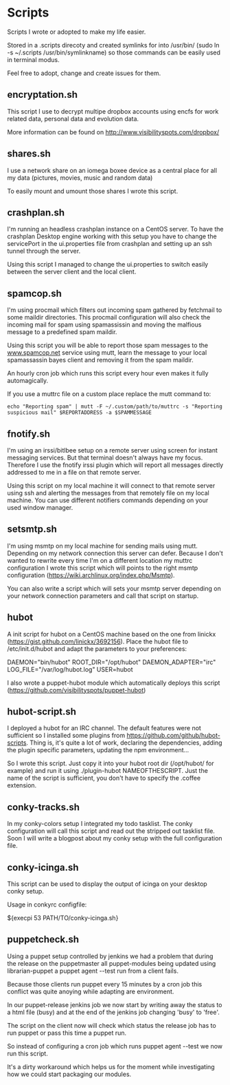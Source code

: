 Scripts
=============

Scripts I wrote or adopted to make my life easier. 

Stored in a .scripts direcoty and created symlinks for into /usr/bin/ (sudo ln -s ~/.scripts /usr/bin/symlinkname) so those commands can be easily used in terminal modus.

Feel free to adopt, change and create issues for them.

encryptation.sh
---------------

This script I use to decrypt multipe dropbox accounts using encfs for work related data, personal data and evolution data.

More information can be found on http://www.visibilityspots.com/dropbox/

shares.sh
---------

I use a network share on an iomega boxee device as a central place for all my data (pictures, movies, music and random data)

To easily mount and umount those shares I wrote this script.                                                                                 

crashplan.sh
------------

I'm running an headless crashplan instance on a CentOS server. To have the crashplan Desktop engine working with this setup you have to change the servicePort in the ui.properties file from crashplan and setting up an ssh tunnel through the server.

Using this script I managed to change the ui.properties to switch easily between the server client and the local client.

spamcop.sh
----------

I'm using procmail which filters out incoming spam gathered by fetchmail to some maildir directories. This procmail configuration will also check the incoming mail for spam using spamassissin and moving the malfious message to a predefined spam maildir.

Using this script you will be able to report those spam messages to the www.spamcop.net service using mutt, learn the message to your local spamassassin bayes client and removing it from the spam maildir.

An hourly cron job which runs this script every hour even makes it fully automagically.

If you use a muttrc file on a custom place replace the mutt command to:
	
	echo "Reporting spam" | mutt -F ~/.custom/path/to/muttrc -s "Reporting suspicious mail" $REPORTADDRESS -a $SPAMMESSAGE

fnotify.sh
----------

I'm using an irssi/bitlbee setup on a remote server using screen for instant messaging services. But that terminal doesn't always have my focus. Therefore I use the fnotify irssi plugin which will report all messages directly addressed to me in a file on that remote server.

Using this script on my local machine it will connect to that remote server using ssh and alerting the messages from that remotely file on my local machine. You can use different notifiers commands depending on your used window manager.

setsmtp.sh
----------

I'm using msmtp on my local machine for sending mails using mutt. Depending on my network connection this server can defer. Because I don't wanted to rewrite every time I'm on a different location my muttrc configuration I wrote this script which will points to the right msmtp configuration (https://wiki.archlinux.org/index.php/Msmtp).

You can also write a script which will sets your msmtp server depending on your network connection parameters and call that script on startup.

hubot
-----

A init script for hubot on a CentOS machine based on the one from linickx (https://gist.github.com/linickx/3692156). Place the hubot file to /etc/init.d/hubot and adapt the parameters to your preferences:

DAEMON="bin/hubot"
ROOT_DIR="/opt/hubot"
DAEMON_ADAPTER="irc"
LOG_FILE="/var/log/hubot.log"
USER=hubot

I also wrote a puppet-hubot module which automatically deploys this script (https://github.com/visibilityspots/puppet-hubot)

hubot-script.sh
---------------

I deployed a hubot for an IRC channel. The default features were not sufficient so I installed some plugins from https://github.com/github/hubot-scripts. Thing is, it's quite a lot of work, declaring the dependencies, adding the plugin specific parameters, updating the npm environment...

So I wrote this script. Just copy it into your hubot root dir (/opt/hubot/ for example) and run it using ./plugin-hubot NAMEOFTHESCRIPT. Just the name of the script is sufficient, you don't have to specify the .coffee extension. 

conky-tracks.sh
---------------

In my conky-colors setup I integrated my todo tasklist. The conky configuration will call this script and read out the stripped out tasklist file. Soon I will write a blogpost about my conky setup with the full configuration file.

conky-icinga.sh
---------
 
This script can be used to display the output of icinga on your desktop conky setup.
 
Usage in conkyrc configfile:
 
  ${execpi 53 PATH/TO/conky-icinga.sh}

puppetcheck.sh
--------------

Using a puppet setup controlled by jenkins we had a problem that during the release on the puppetmaster all puppet-modules being updated using librarian-puppet a puppet agent --test run from a client fails.

Because those clients run puppet every 15 minutes by a cron job this conflict was quite anoying while adapting are environment.

In our puppet-release jenkins job we now start by writing away the status to a html file (busy) and at the end of the jenkins job changing 'busy' to 'free'.

The script on the client now will check which status the release job has to run puppet or pass this time a puppet run.

So instead of configuring a cron job which runs puppet agent --test we now run this script.

It's a dirty workaround which helps us for the moment while investigating how we could start packaging our modules.
